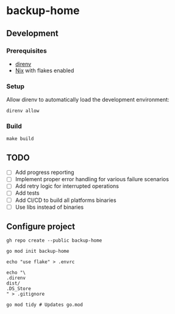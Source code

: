 # backup-home

## Development

### Prerequisites

- [direnv](https://direnv.net/)
- [Nix](https://nixos.org/download.html) with flakes enabled

### Setup

Allow direnv to automatically load the development environment:

```console
direnv allow
```

### Build

```console
make build
```

## TODO

- [ ] Add progress reporting
- [ ] Implement proper error handling for various failure scenarios
- [ ] Add retry logic for interrupted operations
- [ ] Add tests
- [ ] Add CI/CD to build all platforms binaries
- [ ] Use libs instead of binaries

## Configure project

```console
gh repo create --public backup-home

go mod init backup-home

echo "use flake" > .envrc

echo "\
.direnv
dist/
.DS_Store
" > .gitignore

go mod tidy # Updates go.mod
```
